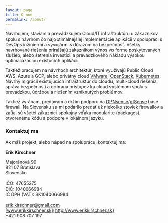 ```yaml
---
layout: page
title: O mne
permalink: /about/
---
```


Navrhujem, staviam a prevádzkujem Cloud/IT infraštruktúru u zákazníkov spolu s návrhom čo najoptimálnejšiej implementácie aplikácií v spolupráci s DevOps inžiniermi a vývojármi s dôrazom na bezpečnosť.
Všetky navrhované riešenia prinášajú zákazníkom výnos vo forme poskytovaných služieb, alebo šetrenia investícií a prevádzkového nákladu vysokou optimaliázáciou existúcich aplikácií.

Taktiež pracujem na návrhoch architektúr, ktoré využívajú Public Cloud AWS, Azure a GCP, alebo privátny cloud [VMware](https://www.vmware.com), [OpenStack](https://www.openstack.or), [Kubernetes](https://kubernetes.io). Návrhy migrácií existujúcich infraštruktúr do cloudu, multi-cloud riešenia, správa bezpečnosti a ochrana prístupov ku cloud systémom spolu s prevádzkou, údržbou a riešením vzniknutých problémov.

Taktiež vyrábam, predávam a držím podporu na [OPNsense](https://opnsense.org)/[pfSense](https://www.pfsense.org) base firewall. Na Slovensku sa mi podarilo predať už niekoľko stoviek firewallov a zaťial sú všetci zákazníci spokojný vďaka modularite (packages), otvorenému kódu a podpore v lokálnom jazyku.

### Kontaktuj ma

Ak máš projekt, alebo nápad na spoluprácu, kontaktuj ma:

**Erik Kirschner**

Majoránová 90\
821 07 Bratislava\
Slovensko\
\
IČO: 47655275\
DIČ: 1040066984\
IČ DPH (VAT): SK1040066984\
\
[erik.kirschner@gmail.com](mailto:erik.kirschner@gmail.com)\
[www.erikkirschner.sk](http://www.erikkirschner.sk) \
+421 908 707 197
